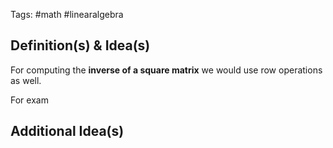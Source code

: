 Tags: #math #linearalgebra 
## Definition(s) & Idea(s)
For computing the **inverse of a square matrix** we would use row operations as well.

For exam
## Additional Idea(s)


